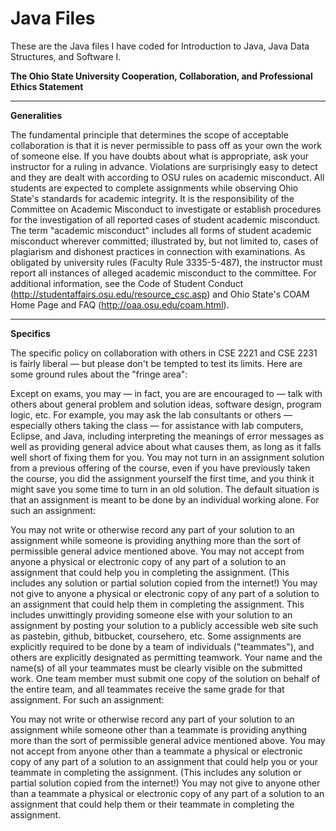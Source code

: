 # Java Files
These are the Java files I have coded for Introduction to Java, Java Data Structures, and Software I. 

<b> The Ohio State University Cooperation, Collaboration, and Professional Ethics Statement </b>
<hr>

<b>Generalities</b> 

The fundamental principle that determines the scope of acceptable collaboration is that it is never permissible to pass off as your own the work of someone else. If you have doubts about what is appropriate, ask your instructor for a ruling in advance. Violations are surprisingly easy to detect and they are dealt with according to OSU rules on academic misconduct. All students are expected to complete assignments while observing Ohio State's standards for academic integrity. It is the responsibility of the Committee on Academic Misconduct to investigate or establish procedures for the investigation of all reported cases of student academic misconduct. The term "academic misconduct" includes all forms of student academic misconduct wherever committed; illustrated by, but not limited to, cases of plagiarism and dishonest practices in connection with examinations. As obligated by university rules (Faculty Rule 3335-5-487), the instructor must report all instances of alleged academic misconduct to the committee. For additional information, see the Code of Student Conduct (http://studentaffairs.osu.edu/resource_csc.asp) and Ohio State's COAM Home Page and FAQ (http://oaa.osu.edu/coam.html).

<hr>

<b>Specifics</b>

The specific policy on collaboration with others in CSE 2221 and CSE 2231 is fairly liberal — but please don't be tempted to test its limits. Here are some ground rules about the "fringe area":

Except on exams, you may — in fact, you are are encouraged to — talk with others about general problem and solution ideas, software design, program logic, etc. For example, you may ask the lab consultants or others — especially others taking the class — for assistance with lab computers, Eclipse, and Java, including interpreting the meanings of error messages as well as providing general advice about what causes them, as long as it falls well short of fixing them for you. You may not turn in an assignment solution from a previous offering of the course, even if you have previously taken the course, you did the assignment yourself the first time, and you think it might save you some time to turn in an old solution. The default situation is that an assignment is meant to be done by an individual working alone. For such an assignment:

You may not write or otherwise record any part of your solution to an assignment while someone is providing anything more than the sort of permissible general advice mentioned above. You may not accept from anyone a physical or electronic copy of any part of a solution to an assignment that could help you in completing the assignment. (This includes any solution or partial solution copied from the internet!) You may not give to anyone a physical or electronic copy of any part of a solution to an assignment that could help them in completing the assignment. This includes unwittingly providing someone else with your solution to an assignment by posting your solution to a publicly accessible web site such as pastebin, github, bitbucket, coursehero, etc. Some assignments are explicitly required to be done by a team of individuals ("teammates"), and others are explicitly designated as permitting teamwork. Your name and the name(s) of all your teammates must be clearly visible on the submitted work. One team member must submit one copy of the solution on behalf of the entire team, and all teammates receive the same grade for that assignment. For such an assignment:

You may not write or otherwise record any part of your solution to an assignment while someone other than a teammate is providing anything more than the sort of permissible general advice mentioned above. You may not accept from anyone other than a teammate a physical or electronic copy of any part of a solution to an assignment that could help you or your teammate in completing the assignment. (This includes any solution or partial solution copied from the internet!) You may not give to anyone other than a teammate a physical or electronic copy of any part of a solution to an assignment that could help them or their teammate in completing the assignment.
